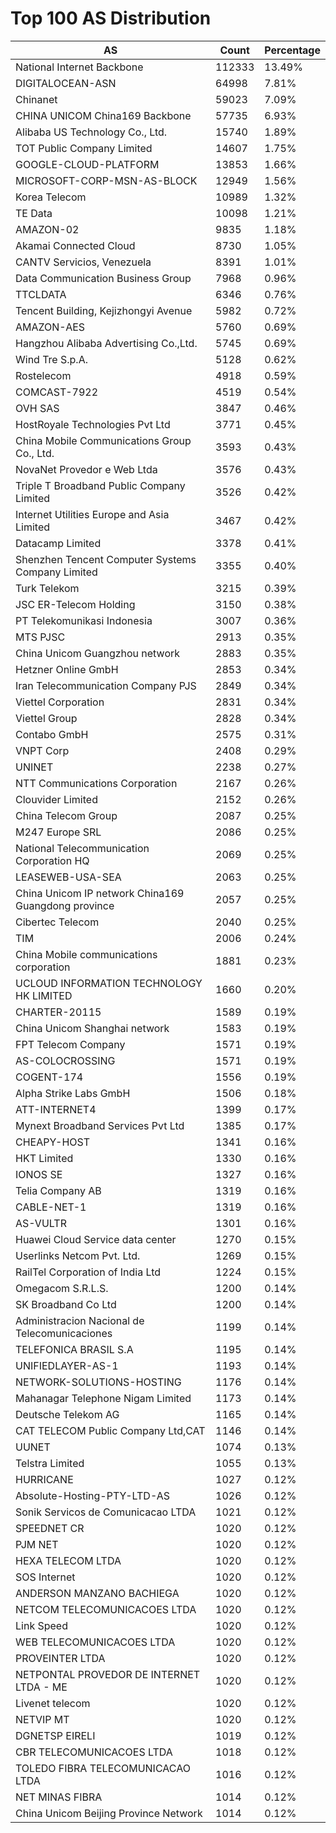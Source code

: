 # Top 100 AS Distribution
| AS | Count | Percentage |
|----|----|----|
| National Internet Backbone | 112333 | 13.49% |
| DIGITALOCEAN-ASN | 64998 | 7.81% |
| Chinanet | 59023 | 7.09% |
| CHINA UNICOM China169 Backbone | 57735 | 6.93% |
| Alibaba US Technology Co., Ltd. | 15740 | 1.89% |
| TOT Public Company Limited | 14607 | 1.75% |
| GOOGLE-CLOUD-PLATFORM | 13853 | 1.66% |
| MICROSOFT-CORP-MSN-AS-BLOCK | 12949 | 1.56% |
| Korea Telecom | 10989 | 1.32% |
| TE Data | 10098 | 1.21% |
| AMAZON-02 | 9835 | 1.18% |
| Akamai Connected Cloud | 8730 | 1.05% |
| CANTV Servicios, Venezuela | 8391 | 1.01% |
| Data Communication Business Group | 7968 | 0.96% |
| TTCLDATA | 6346 | 0.76% |
| Tencent Building, Kejizhongyi Avenue | 5982 | 0.72% |
| AMAZON-AES | 5760 | 0.69% |
| Hangzhou Alibaba Advertising Co.,Ltd. | 5745 | 0.69% |
| Wind Tre S.p.A. | 5128 | 0.62% |
| Rostelecom | 4918 | 0.59% |
| COMCAST-7922 | 4519 | 0.54% |
| OVH SAS | 3847 | 0.46% |
| HostRoyale Technologies Pvt Ltd | 3771 | 0.45% |
| China Mobile Communications Group Co., Ltd. | 3593 | 0.43% |
| NovaNet Provedor e Web Ltda | 3576 | 0.43% |
| Triple T Broadband Public Company Limited | 3526 | 0.42% |
| Internet Utilities Europe and Asia Limited | 3467 | 0.42% |
| Datacamp Limited | 3378 | 0.41% |
| Shenzhen Tencent Computer Systems Company Limited | 3355 | 0.40% |
| Turk Telekom | 3215 | 0.39% |
| JSC ER-Telecom Holding | 3150 | 0.38% |
| PT Telekomunikasi Indonesia | 3007 | 0.36% |
| MTS PJSC | 2913 | 0.35% |
| China Unicom Guangzhou network | 2883 | 0.35% |
| Hetzner Online GmbH | 2853 | 0.34% |
| Iran Telecommunication Company PJS | 2849 | 0.34% |
| Viettel Corporation | 2831 | 0.34% |
| Viettel Group | 2828 | 0.34% |
| Contabo GmbH | 2575 | 0.31% |
| VNPT Corp | 2408 | 0.29% |
| UNINET | 2238 | 0.27% |
| NTT Communications Corporation | 2167 | 0.26% |
| Clouvider Limited | 2152 | 0.26% |
| China Telecom Group | 2087 | 0.25% |
| M247 Europe SRL | 2086 | 0.25% |
| National Telecommunication Corporation HQ | 2069 | 0.25% |
| LEASEWEB-USA-SEA | 2063 | 0.25% |
| China Unicom IP network China169 Guangdong province | 2057 | 0.25% |
| Cibertec Telecom | 2040 | 0.25% |
| TIM | 2006 | 0.24% |
| China Mobile communications corporation | 1881 | 0.23% |
| UCLOUD INFORMATION TECHNOLOGY HK LIMITED | 1660 | 0.20% |
| CHARTER-20115 | 1589 | 0.19% |
| China Unicom Shanghai network | 1583 | 0.19% |
| FPT Telecom Company | 1571 | 0.19% |
| AS-COLOCROSSING | 1571 | 0.19% |
| COGENT-174 | 1556 | 0.19% |
| Alpha Strike Labs GmbH | 1506 | 0.18% |
| ATT-INTERNET4 | 1399 | 0.17% |
| Mynext Broadband Services Pvt Ltd | 1385 | 0.17% |
| CHEAPY-HOST | 1341 | 0.16% |
| HKT Limited | 1330 | 0.16% |
| IONOS SE | 1327 | 0.16% |
| Telia Company AB | 1319 | 0.16% |
| CABLE-NET-1 | 1319 | 0.16% |
| AS-VULTR | 1301 | 0.16% |
| Huawei Cloud Service data center | 1270 | 0.15% |
| Userlinks Netcom Pvt. Ltd. | 1269 | 0.15% |
| RailTel Corporation of India Ltd | 1224 | 0.15% |
| Omegacom S.R.L.S. | 1200 | 0.14% |
| SK Broadband Co Ltd | 1200 | 0.14% |
| Administracion Nacional de Telecomunicaciones | 1199 | 0.14% |
| TELEFONICA BRASIL S.A | 1195 | 0.14% |
| UNIFIEDLAYER-AS-1 | 1193 | 0.14% |
| NETWORK-SOLUTIONS-HOSTING | 1176 | 0.14% |
| Mahanagar Telephone Nigam Limited | 1173 | 0.14% |
| Deutsche Telekom AG | 1165 | 0.14% |
| CAT TELECOM Public Company Ltd,CAT | 1146 | 0.14% |
| UUNET | 1074 | 0.13% |
| Telstra Limited | 1055 | 0.13% |
| HURRICANE | 1027 | 0.12% |
| Absolute-Hosting-PTY-LTD-AS | 1026 | 0.12% |
| Sonik Servicos de Comunicacao LTDA | 1021 | 0.12% |
| SPEEDNET CR | 1020 | 0.12% |
| PJM NET | 1020 | 0.12% |
| HEXA TELECOM LTDA | 1020 | 0.12% |
| SOS Internet | 1020 | 0.12% |
| ANDERSON MANZANO BACHIEGA | 1020 | 0.12% |
| NETCOM TELECOMUNICACOES LTDA | 1020 | 0.12% |
| Link Speed | 1020 | 0.12% |
| WEB TELECOMUNICACOES LTDA | 1020 | 0.12% |
| PROVEINTER LTDA | 1020 | 0.12% |
| NETPONTAL PROVEDOR DE INTERNET LTDA - ME | 1020 | 0.12% |
| Livenet telecom | 1020 | 0.12% |
| NETVIP MT | 1020 | 0.12% |
| DGNETSP EIRELI | 1019 | 0.12% |
| CBR TELECOMUNICACOES LTDA | 1018 | 0.12% |
| TOLEDO FIBRA TELECOMUNICACAO LTDA | 1016 | 0.12% |
| NET MINAS FIBRA | 1014 | 0.12% |
| China Unicom Beijing Province Network | 1014 | 0.12% |
